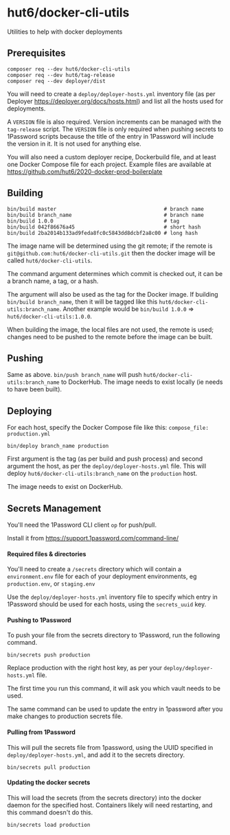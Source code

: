 # hut6/docker-cli-utils

Utilities to help with docker deployments

## Prerequisites

```
composer req --dev hut6/docker-cli-utils
composer req --dev hut6/tag-release
composer req --dev deployer/dist
```

You will need to create a `deploy/deployer-hosts.yml` inventory file (as per Deployer https://deployer.org/docs/hosts.html) and list all the hosts used for deployments.

A `VERSION` file is also required. Version increments can be managed with the `tag-release` script. The `VERSION` file is only required when pushing secrets to 1Password scripts because the title of the entry in 1Password will include the version in it. It is not used for anything else. 

You will also need a custom deployer recipe, Dockerbuild file, and at least one Docker Compose file for each project. Example files are available at https://github.com/hut6/2020-docker-prod-boilerplate

## Building

```
bin/build master                                   # branch name
bin/build branch_name                              # branch name
bin/build 1.0.0                                    # tag
bin/build 042f86676a45                             # short hash
bin/build 2ba2014b133ad9feda8fc0c5843dd8dcbf2a8c00 # long hash
```

The image name will be determined using the git remote; if the remote is `git@github.com:hut6/docker-cli-utils.git` then the docker image will be called `hut6/docker-cli-utils`.

The command argument determines which commit is checked out, it can be a branch name, a tag, or a hash. 

The argument will also be used as the tag for the Docker image. If building `bin/build branch_name`, then it will be tagged like this `hut6/docker-cli-utils:branch_name`. Another example would be `bin/build 1.0.0` => `hut6/docker-cli-utils:1.0.0`.

When building the image, the local files are not used, the remote is used; changes need to be pushed to the remote before the image can be built. 

## Pushing

Same as above. `bin/push branch_name` will push `hut6/docker-cli-utils:branch_name` to DockerHub. The image needs to exist locally (ie needs to have been built). 

## Deploying

For each host, specify the Docker Compose file like this: `compose_file: production.yml`

```
bin/deploy branch_name production
```

First argument is the tag (as per build and push process) and second argument the host, as per the `deploy/deployer-hosts.yml` file. This will deploy `hut6/docker-cli-utils:branch_name` on the `production` host.

The image needs to exist on DockerHub. 

## Secrets Management

You'll need the 1Password CLI client `op` for push/pull. 

Install it from https://support.1password.com/command-line/

#### Required files & directories

You'll need to create a `/secrets` directory which will contain a `environment.env` file for each of your deployment environments, eg `production.env`, or `staging.env`

Use the `deploy/deployer-hosts.yml` inventory file to specify which entry in 1Password should be used for each hosts, using the `secrets_uuid` key.

#### Pushing to 1Password

To push your file from the secrets directory to 1Password, run the following command.

```
bin/secrets push production
```

Replace production with the right host key, as per your `deploy/deployer-hosts.yml` file. 

The first time you run this command, it will ask you which vault needs to be used. 

The same command can be used to update the entry in 1password after you make changes to production secrets file.

#### Pulling from 1Password

This will pull the secrets file from 1password, using the UUID specified in `deploy/deployer-hosts.yml`, and add it to the secrets directory. 

```
bin/secrets pull production 
```

#### Updating the docker secrets 

This will load the secrets (from the secrets directory) into the docker daemon for the specified host. Containers likely will need restarting, and this command doesn't do this. 

```
bin/secrets load production 
```
